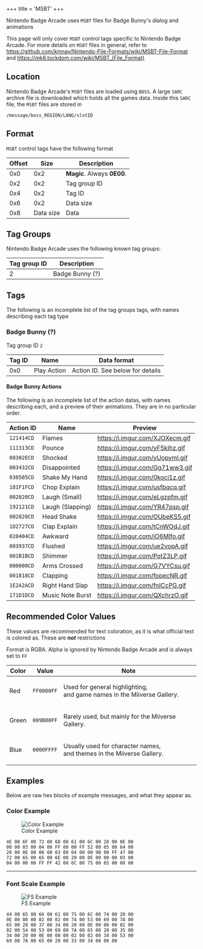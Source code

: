 +++
title = 'MSBT'
+++

Nintendo Badge Arcade uses `MSBT` files for Badge Bunny's dialog and
animations

This page will only cover `MSBT` control tags specific to Nintendo Badge
Arcade. For more details on `MSBT` files in general, refer to
<https://github.com/kinnay/Nintendo-File-Formats/wiki/MSBT-File-Format>
and <https://mk8.tockdom.com/wiki/MSBT_(File_Format)>

<span id="location"></span>

## Location

Nintendo Badge Arcade's `MSBT` files are loaded using `BOSS`. A large
`SARC` archive file is downloaded which holds all the games data. Inside
this `SARC` file, the `MSBT` files are stored in
```
/message/boss_REGION/LANG/slotID
```

<span id="format"></span>

## Format

`MSBT` control tags have the following format

| Offset | Size      | Description                 |
|--------|-----------|-----------------------------|
| 0x0    | 0x2       | **Magic**. Always **0E00**. |
| 0x2    | 0x2       | Tag group ID                |
| 0x4    | 0x2       | Tag ID                      |
| 0x6    | 0x2       | Data size                   |
| 0x8    | Data size | Data                        |

<span id="tag-groups"></span>

## Tag Groups

Nintendo Badge Arcade uses the following known tag groups:

| Tag group ID | Description     |
|--------------|-----------------|
| 2            | Badge Bunny (?) |

<span id="tags"></span>

## Tags

The following is an incomplete list of the tag groups tags, with names
describing each tag type

<span id="badge-bunny"></span>

### Badge Bunny (?)

Tag group ID `2`

| Tag ID | Name        | Data format                      |
|--------|-------------|----------------------------------|
| 0x0    | Play Action | Action ID. See below for details |

<span id="badge-bunny-actions"></span>

#### Badge Bunny Actions

The following is an incomplete list of the action datas, with names
describing each, and a preview of their animations. They are in no
particular order.

| Action ID  | Name             | Preview                           |
|------------|------------------|-----------------------------------|
| `121414CD` | Flames           | <https://i.imgur.com/XJOXecm.gif> |
| `111313CD` | Pounce           | <https://i.imgur.com/yF5kIhz.gif> |
| `00302ECD` | Shocked          | <https://i.imgur.com/yUopyml.gif> |
| `003432CD` | Disappointed     | <https://i.imgur.com/Gg71ww3.gif> |
| `030505CD` | Shake My Hand    | <https://i.imgur.com/0koci1z.gif> |
| `181F1FCD` | Chop Explain     | <https://i.imgur.com/usfbqcq.gif> |
| `002020CD` | Laugh (Small)    | <https://i.imgur.com/eLgzpfm.gif> |
| `192121CD` | Laugh (Slapping) | <https://i.imgur.com/YR47psp.gif> |
| `002828CD` | Head Shake       | <https://i.imgur.com/OUbeKS5.gif> |
| `1D2727CD` | Clap Explain     | <https://i.imgur.com/tCnWOdJ.gif> |
| `020404CD` | Awkward          | <https://i.imgur.com/jO6Mlfo.gif> |
| `003937CD` | Flushed          | <https://i.imgur.com/ue2vopA.gif> |
| `001B1BCD` | Shimmer          | <https://i.imgur.com/PotZ3LP.gif> |
| `000000CD` | Arms Crossed     | <https://i.imgur.com/G7VYCsu.gif> |
| `001818CD` | Clapping         | <https://i.imgur.com/fopecNR.gif> |
| `1E2A2ACD` | Right Hand Slap  | <https://i.imgur.com/fnICcPG.gif> |
| `171D1DCD` | Music Note Burst | <https://i.imgur.com/QXchrzO.gif> |

<span id="recommended-color-values"></span>

## Recommended Color Values

These values are recommended for text coloration, as it is what official
text is colored as. These are ***not*** restrictions

Format is RGBA. Alpha is ignored by Nintendo Badge Arcade and is always
set to `FF`

<table>
<thead>
<tr class="header">
<th>Color</th>
<th>Value</th>
<th>Note</th>
</tr>
</thead>
<tbody>
<tr class="odd">
<td><p>Red</p></td>
<td><p><code>FF0000FF</code></p></td>
<td><p>Used for general highlighting,<br />
and game names in the Miiverse Gallery.</p></td>
</tr>
<tr class="even">
<td><p>Green</p></td>
<td><p><code>009B00FF</code></p></td>
<td><p>Rarely used, but mainly for the Miiverse Gallery.</p></td>
</tr>
<tr class="odd">
<td><p>Blue</p></td>
<td><p><code>0000FFFF</code></p></td>
<td><p>Usually used for character names,<br />
and themes in the Miiverse Gallery.</p></td>
</tr>
</tbody>
</table>

<span id="examples"></span>

## Examples

Below are raw hex blocks of example messages, and what they appear as.

<span id="color-example"></span>

### Color Example

<div class="figure">

<figure>
<img src="../../Nba-example-color.png" title="Color Example" />
<figcaption>Color Example</figcaption>
</figure>

</div>

    4E 00 6F 00 72 00 6D 00 61 00 6C 00 20 00 0E 00
    00 00 03 00 04 00 FF 00 00 FF 52 00 65 00 64 00
    20 00 0E 00 00 00 03 00 04 00 00 9B 00 FF 47 00
    72 00 65 00 65 00 6E 00 20 00 0E 00 00 00 03 00
    04 00 00 00 FF FF 42 00 6C 00 75 00 65 00 00 00

------------------------------------------------------------------------

<span id="font-scale-example"></span>

### Font Scale Example

<div class="figure">

<figure>
<img src="../../Nba-example-scale.png" title="FS Example" />
<figcaption>FS Example</figcaption>
</figure>

</div>

    44 00 65 00 66 00 61 00 75 00 6C 00 74 00 20 00
    0E 00 00 00 02 00 02 00 74 00 53 00 69 00 7A 00
    65 00 20 00 37 00 34 00 20 00 0E 00 00 00 02 00
    02 00 54 00 53 00 69 00 7A 00 65 00 20 00 35 00
    34 00 20 00 0E 00 00 00 02 00 02 00 34 00 53 00
    69 00 7A 00 65 00 20 00 33 00 34 00 00 00
